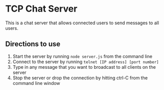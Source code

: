 # TCP Chat Server

This is a chat server that allows connected users to send messages to all users.

## Directions to use
1. Start the server by running `node server.js` from the command line
2. Connect to the server by running `telnet [IP address] [port number]`
3. Type in any message that you want to broadcast to all clients on the server
4. Stop the server or drop the connection by hitting ctrl-C from the command line window
